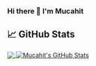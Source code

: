 ### Hi there 👋 I'm Mucahit

<!--
**mucahitbircan/mucahitbircan** is a ✨ _special_ ✨ repository because its `README.md` (this file) appears on your GitHub profile.

Here are some ideas to get you started:

- 🔭 I’m currently working on ...
- 🌱 I’m currently learning ...
- 👯 I’m looking to collaborate on ...
- 🤔 I’m looking for help with ...
- 💬 Ask me about ...
- 📫 How to reach me: ...
- 😄 Pronouns: ...
- ⚡ Fun fact: ...
-->

## &#x1f4c8; GitHub Stats

<a href="https://github.com/mucahitbircan/mucahitbircan">
  <img align="center" src="https://github-readme-stats.vercel.app/api/top-langs/?username=mucahitbircan&title_color=ffffff&text_color=c9cacc&icon_color=2bbc8a&bg_color=1d1f21" />
</a>
<a href="https://github.com/mucahitbircan/mucahitbircan">
  <img align="center" src="https://github-readme-stats.vercel.app/api?username=mucahitbircan&show_icons=true&line_height=27&count_private=true&title_color=ffffff&text_color=c9cacc&icon_color=2bbc8a&bg_color=1d1f21" alt="Mucahit's GitHub Stats" />
</a>
